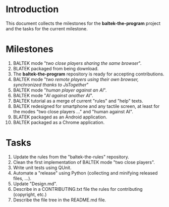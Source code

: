 # Introduction

This document collects the milestones for the **baltek-the-program** project and the tasks for the current milestone.

# Milestones

1. BALTEK mode "*two close players sharing the same browser*".
2. BLATEK packaged from being download.
3. The **baltek-the-program** repository is ready for accepting contributions.
4. BALTEK mode "*two remote players using their own browser, synchronized thanks to JsTogether*"
5. BALTEK mode "*human player against an AI*".
6. BALTEK mode "*AI against another AI*".
7. BALTEK tutorial as a merge of current "rules" and "help" texts.
8. BALTEK redesigned for smartphone and any tactile screen, at least for the modes "two close players ..." and "human against AI".
9. BLATEK packaged as an Android application.
10. BALTEK packaged as a Chrome application.

# Tasks

1. Update the rules from the "baltek-the-rules" repository.
2. Clean the first implementation of BALTEK mode "two close players".
3. Write unit tests using QUnit.
4. Automate a "release" using Python (collecting and minifying released files, ...).
5. Update "Design.md".
6. Describe in a CONTRIBUTING.txt file the rules for contributing (copyright, etc.)
7. Describe the file tree in the README.md file.